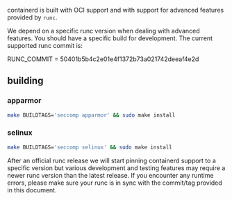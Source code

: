 containerd is built with OCI support and with support for advanced features provided by `runc`.

We depend on a specific runc version when dealing with advanced features.  You should have a specific build for development.  The current supported runc commit is:

RUNC_COMMIT = 50401b5b4c2e01e4f1372b73a021742deeaf4e2d

## building

### apparmor

```bash
make BUILDTAGS='seccomp apparmor' && sudo make install
```

### selinux

```bash
make BUILDTAGS='seccomp selinux' && sudo make install
```

After an official runc release we will start pinning containerd support to a specific version but various development and testing features may require a newer runc version than the latest release.  If you encounter any runtime errors, please make sure your runc is in sync with the commit/tag provided in this document.

